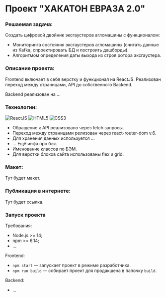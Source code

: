 # Проект "ХАКАТОН ЕВРАЗА 2.0"

### Решаемая задача:

Создать цифровой двойник эксгаустеров агломашины с функционалом:

- Мониторинга состояния эксгаустеров агломашины (считать данные из Kafka, спроектировать БД и построить дашборды).
- Алгоритмом определения даты выхода из строя ротора эксгаустера.

### Описание проекта:

Frontend включает в себя верстку и функционал на ReactJS. Реализован переход между страницами, API до собственного Backend.

Backend реализован на ...

### Технологии:

<img src="https://img.shields.io/badge/ReactJS-blue?logo=React&logoColor=white" alt="ReactJS" title="ReactJS"/> <img src="https://img.shields.io/badge/HTML5-blue?logo=html5&logoColor=white" alt="HTML5" title="HTML5"/> <img src="https://img.shields.io/badge/CSS3-blue?logo=CSS3&logoColor=white" alt="CSS3" title="CSS3"/>

- Обращение к API реализовано через fetch запросы.
- Переход между страницами релизован через react-router-dom v.6.
- Для хранения данных используется ...
- ... Ещё инфа про бэк.
- Именование классов по БЭМ.
- Для верстки блоков сайта использованы flex и grid.

### Макет:

Тут будет макет.

### Публикация в интернете:

Тут будет ссылка.

### Запуск проекта

Требования:

- Node.js >= 14;
- npm >= 6.14;
- ...

Frontend:

- `npm start` — запускает проект в режиме разработчика.
- `npm run build` — собирает проект для продакшена в папочку `build`.

Backend:

- ...
